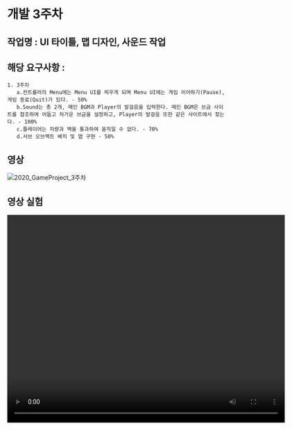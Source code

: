 # 개발 3주차

## 작업명 : UI 타이틀, 맵 디자인, 사운드 작업

## 해당 요구사항 : 
    1. 3주차
       a.컨트롤러의 Menu에는 Menu UI를 띄우게 되며 Menu UI에는 게임 이어하기(Pause), 게임 종료(Quit)가 있다. - 50%
       b.Sound는 총 2개, 메인 BGM과 Player의 발걸음을 입력한다. 메인 BGM은 브금 사이트를 참조하여 어둡고 차가운 브금을 설정하고, Player의 발걸음 또한 같은 사이트에서 찾는다. - 100%
       c.플레이어는 차량과 벽을 통과하여 움직일 수 없다. - 70%
       d.서브 오브젝트 배치 및 맵 구현 - 50%
       
## 영상
![2020_GameProject_3주차](https://user-images.githubusercontent.com/71679992/98556896-e5e8e500-22e6-11eb-9e29-dcf33db3fc51.gif)  




## 영상 실험
<video controls width="640" height="480" >

    <source src="./files/w03/2020_GameProject_3주차.mp4" type="video/mp4>

    Sorry, your browser doesn't support embedded videos.

</video>
